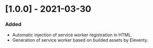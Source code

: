 # [1.0.0] - 2021-03-30

### Added

- Automatic injection of service worker registration in HTML.
- Generation of service worker based on builded assets by Eleventy.
